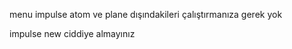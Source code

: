 menu impulse atom ve plane dışındakileri çalıştırmanıza gerek yok 




impulse new ciddiye almayınız
